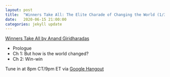 ```yaml
---
layout: post
title:  "Winners Take All: The Elite Charade of Changing the World (1/3)"
date:   2020-06-15 21:00:00
categories: jekyll update
---
```


[Winners Take All by Anand Giridharadas](https://bookshop.org/books/winners-take-all-the-elite-charade-of-changing-the-world/9781101972670) 

* Prologue
* Ch 1: But how is the world changed?
* Ch 2: Win-win

Tune in at 8pm CT/9pm ET via [Google Hangout](https://calendar.google.com/event?action=TEMPLATE&tmeid=NDA4OGk5bDBmdXRrOGhsMThvOW9xdjM2YnYgd2lsbGlhbXMucmViZWNjYUBt&tmsrc=williams.rebecca%40gmail.com)
